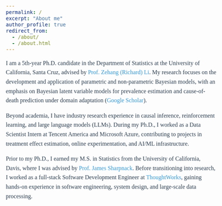```yaml
---
permalink: /
excerpt: "About me"
author_profile: true
redirect_from: 
  - /about/
  - /about.html
---
```

<style>
body {
    font-family: "Palatino", "Palatino Linotype", "Palatino LT STD", "Book Antiqua", serif;
    font-size: 16px;
    line-height: 1.6;
    color: #2C3E50;
}

h1 {
    font-size: 24px;
    color: #2C3E50;
}

h2 {
    font-size: 20px;
    color: #16A085;
}

h3 {
    font-size: 18px;
    color: #F39C12;
}

p {
    font-size: 16px;
}

a {
    text-decoration: none;  /* 去掉链接下划线 */
    color: #3498DB;         /* 设置链接颜色 */
}

a:hover {
    color: #E74C3C;         /* 鼠标悬停时的颜色 */
}
</style>


I am a 5th-year Ph.D. candidate in the Department of Statistics at the University of California, Santa Cruz, advised by [Prof. Zehang (Richard) Li](https://zehangli.com). My research focuses on the development and application of parametric and non-parametric Bayesian models, with an emphasis on Bayesian latent variable models for prevalence estimation and cause-of-death prediction under domain adaptation ([Google Scholar](https://scholar.google.com/citations?view_op=list_works&hl=en&hl=en&user=pZsCRpMAAAAJ&inst=1581658869211165550)).

Beyond academia, I have industry research experience in causal inference, reinforcement learning, and large language models (LLMs). During my Ph.D., I worked as a Data Scientist Intern at Tencent America and Microsoft Azure, contributing to projects in treatment effect estimation, online experimentation, and AI/ML infrastructure.

Prior to my Ph.D., I earned my M.S. in Statistics from the University of California, Davis, where I was advised by [Prof. James Sharpnack](https://jsharpna.github.io). Before transitioning into research, I worked as a full-stack Software Development Engineer at [ThoughtWorks](https://www.thoughtworks.com/en-us), gaining hands-on experience in software engineering, system design, and large-scale data processing.
